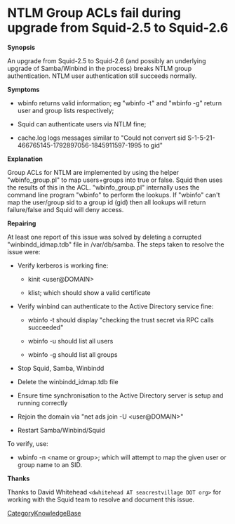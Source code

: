# NTLM Group ACLs fail during upgrade from Squid-2.5 to Squid-2.6

**Synopsis**

An upgrade from Squid-2.5 to Squid-2.6 (and possibly an underlying
upgrade of Samba/Winbind in the process) breaks NTLM group
authentication. NTLM user authentication still succeeds normally.

**Symptoms**

  - wbinfo returns valid information; eg "wbinfo -t" and "wbinfo -g"
    return user and group lists respectively;

  - Squid can authenticate users via NTLM fine;

  - cache.log logs messages similar to "Could not convert sid
    S-1-5-21-466765145-1792897056-1845911597-1995 to gid"

**Explanation**

Group ACLs for NTLM are implemented by using the helper
"wbinfo\_group.pl" to map users+groups into true or false. Squid then
uses the results of this in the ACL. "wbinfo\_group.pl" internally uses
the command line program "wbinfo" to perform the lookups. If "wbinfo"
can't map the user/group sid to a group id (gid) then all lookups will
return failure/false and Squid will deny access.

**Repairing**

At least one report of this issue was solved by deleting a corrupted
"winbindd\_idmap.tdb" file in /var/db/samba. The steps taken to resolve
the issue were:

  - Verify kerberos is working fine:
    
      - kinit \<user@DOMAIN\>
    
      - klist; which should show a valid certificate

  - Verify winbind can authenticate to the Active Directory service
    fine:
    
      - wbinfo -t should display "checking the trust secret via RPC
        calls succeeded"
    
      - wbinfo -u should list all users
    
      - wbinfo -g should list all groups

  - Stop Squid, Samba, Winbindd

  - Delete the winbindd\_idmap.tdb file

  - Ensure time synchronisation to the Active Directory server is setup
    and running correctly

  - Rejoin the domain via "net ads join -U \<user@DOMAIN\>"

  - Restart Samba/Winbind/Squid

To verify, use:

  - wbinfo -n \<name or group\>; which will attempt to map the given
    user or group name to an SID.

**Thanks**

Thanks to David Whitehead `<dwhitehead AT seacrestvillage DOT org>` for
working with the Squid team to resolve and document this issue.

[CategoryKnowledgeBase](/CategoryKnowledgeBase#)
